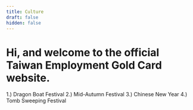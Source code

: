 ```yaml
---
title: Culture
draft: false
hidden: false
---
```


# Hi, and welcome to the official Taiwan Employment Gold Card website.

1.) Dragon Boat Festival
2.) Mid-Autumn Festival
3.) Chinese New Year
4.) Tomb Sweeping Festival


